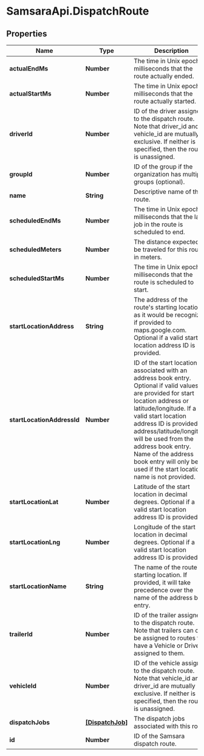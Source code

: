 # SamsaraApi.DispatchRoute

## Properties
Name | Type | Description | Notes
------------ | ------------- | ------------- | -------------
**actualEndMs** | **Number** | The time in Unix epoch milliseconds that the route actually ended. | [optional] 
**actualStartMs** | **Number** | The time in Unix epoch milliseconds that the route actually started. | [optional] 
**driverId** | **Number** | ID of the driver assigned to the dispatch route. Note that driver_id and vehicle_id are mutually exclusive. If neither is specified, then the route is unassigned. | [optional] 
**groupId** | **Number** | ID of the group if the organization has multiple groups (optional). | [optional] 
**name** | **String** | Descriptive name of this route. | 
**scheduledEndMs** | **Number** | The time in Unix epoch milliseconds that the last job in the route is scheduled to end. | 
**scheduledMeters** | **Number** | The distance expected to be traveled for this route in meters. | [optional] 
**scheduledStartMs** | **Number** | The time in Unix epoch milliseconds that the route is scheduled to start. | 
**startLocationAddress** | **String** | The address of the route&#39;s starting location, as it would be recognized if provided to maps.google.com. Optional if a valid start location address ID is provided. | [optional] 
**startLocationAddressId** | **Number** | ID of the start location associated with an address book entry. Optional if valid values are provided for start location address or latitude/longitude. If a valid start location address ID is provided, address/latitude/longitude will be used from the address book entry. Name of the address book entry will only be used if the start location name is not provided. | [optional] 
**startLocationLat** | **Number** | Latitude of the start location in decimal degrees. Optional if a valid start location address ID is provided. | [optional] 
**startLocationLng** | **Number** | Longitude of the start location in decimal degrees. Optional if a valid start location address ID is provided. | [optional] 
**startLocationName** | **String** | The name of the route&#39;s starting location. If provided, it will take precedence over the name of the address book entry. | [optional] 
**trailerId** | **Number** | ID of the trailer assigned to the dispatch route. Note that trailers can only be assigned to routes that have a Vehicle or Driver assigned to them. | [optional] 
**vehicleId** | **Number** | ID of the vehicle assigned to the dispatch route. Note that vehicle_id and driver_id are mutually exclusive. If neither is specified, then the route is unassigned. | [optional] 
**dispatchJobs** | [**[DispatchJob]**](DispatchJob.md) | The dispatch jobs associated with this route. | 
**id** | **Number** | ID of the Samsara dispatch route. | 


